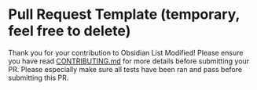 # Pull Request Template (temporary, feel free to delete)

Thank you for your contribution to Obsidian List Modified! Please ensure you have read [CONTRIBUTING.md](../CONTRIBUTING.md) for more details before submitting your PR. Please especially make sure all tests have been ran and pass before submitting this PR.
